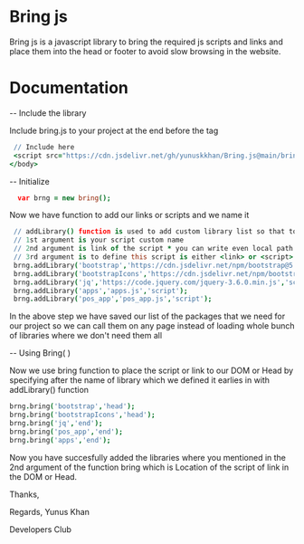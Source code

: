 # Bring js
Bring js is a javascript library to bring the required js scripts and links and place them into the head or footer to avoid slow browsing in the website.
 
# Documentation

-- Include the library

Include bring.js to your project at the end before the </body> tag
```coffee
 // Include here
 <script src="https://cdn.jsdelivr.net/gh/yunuskkhan/Bring.js@main/bring.js"></script>
</body>
```

-- Initialize

```coffee
  var brng = new bring();
```
Now we have function to add our links or scripts and we name it

```coffee
 // addLibrary() function is used to add custom library list so that to include sspecific library by Library name using bring() functoin
 // 1st argument is your script custom name 
 // 2nd argument is link of the script * you can write even local path in your project
 // 3rd argument is to define this script is either <link> or <script> where <link> will automatically adds rel='stylesheet' attribute to it
 brng.addLibrary('bootstrap','https://cdn.jsdelivr.net/npm/bootstrap@5.0.2/dist/css/bootstrap.min.css','link');
 brng.addLibrary('bootstrapIcons','https://cdn.jsdelivr.net/npm/bootstrap-icons@1.5.0/font/bootstrap-icons.css','link');
 brng.addLibrary('jq','https://code.jquery.com/jquery-3.6.0.min.js','script');
 brng.addLibrary('apps','apps.js','script');
 brng.addLibrary('pos_app','pos_app.js','script');
```
In the above step we have saved our list of the packages that we need for our project so we can call them on any page instead of loading whole bunch of libraries where we don't need them all 

-- Using Bring( )

Now we use bring function to place the script or link to our DOM or Head by specifying after the name of library which we defined it earlies in with addLibrary() function

```coffee
brng.bring('bootstrap','head');
brng.bring('bootstrapIcons','head');
brng.bring('jq','end');
brng.bring('pos_app','end');
brng.bring('apps','end');
```
Now you have succesfully added the libraries where you mentioned in the 2nd argument of the function bring which is Location of the script of link in the DOM or Head.

Thanks,

Regards,
Yunus Khan

Developers Club
